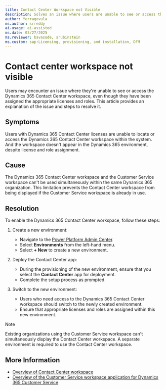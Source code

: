```yaml
---
title: Contact Center Workspace not Visible
description: Solves an issue where users are unable to see or access the Dynamics 365 Contact Center workspace.
author: Yerragovula
ms.author: srreddy
ai-usage: ai-assisted
ms.date: 03/27/2025
ms.reviewer: bavasude, srubinstein
ms.custom: sap:Licensing, provisioning, and installation, DFM
---
```

# Contact center workspace not visible

Users may encounter an issue where they're unable to see or access the Dynamics 365 Contact Center workspace, even though they have been assigned the appropriate licenses and roles. This article provides an explanation of the issue and steps to resolve it.

## Symptoms

Users with Dynamics 365 Contact Center licenses are unable to locate or access the Dynamics 365 Contact Center workspace within the system. And the workspace doesn't appear in the Dynamics 365 environment, despite license and role assignment.

## Cause

The Dynamics 365 Contact Center workspace and the Customer Service workspace can't be used simultaneously within the same Dynamics 365 organization. This limitation prevents the Contact Center workspace from being displayed if the Customer Service workspace is already in use.

## Resolution

To enable the Dynamics 365 Contact Center workspace, follow these steps:

1. Create a new environment:

    - Navigate to the [Power Platform Admin Center](https://admin.powerplatform.microsoft.com/).
    - Select **Environments** from the left-hand menu.
    - Select **+ New** to create a new environment.

2. Deploy the Contact Center app:

    - During the provisioning of the new environment, ensure that you select the **Contact Center** app for deployment.
    - Complete the setup process as prompted.

3. Switch to the new environment:

    - Users who need access to the Dynamics 365 Contact Center workspace should switch to the newly created environment.
    - Ensure that appropriate licenses and roles are assigned within this new environment.

> [!NOTE]
> Existing organizations using the Customer Service workspace can't simultaneously display the Contact Center workspace. A separate environment is required to use the Contact Center workspace.

## More Information

- [Overview of Contact Center workspace](/dynamics365/contact-center/use/ccw-overview)
- [Overview of the Customer Service workspace application for Dynamics 365 Customer Service](/dynamics365/customer-service/implement/csw-overview?tabs=customerserviceadmincenter)